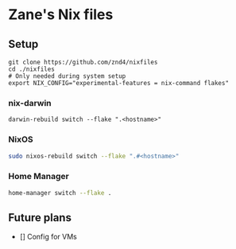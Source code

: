 # Zane's Nix files

## Setup

```shell
git clone https://github.com/znd4/nixfiles
cd ./nixfiles
# Only needed during system setup
export NIX_CONFIG="experimental-features = nix-command flakes"
```

### nix-darwin

```shell
darwin-rebuild switch --flake ".<hostname>"
```

### NixOS

```sh
sudo nixos-rebuild switch --flake ".#<hostname>"
```

### Home Manager

```sh
home-manager switch --flake .
```

## Future plans

- [] Config for VMs
